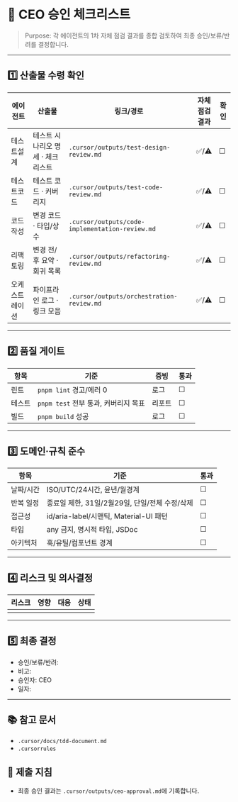 # 🧾 CEO 승인 체크리스트

> Purpose: 각 에이전트의 1차 자체 점검 결과를 종합 검토하여 최종 승인/보류/반려를 결정합니다.

---

## 1️⃣ 산출물 수령 확인
| 에이전트 | 산출물 | 링크/경로 | 자체 점검 결과 | 확인 |
|---------|--------|-----------|----------------|------|
| 테스트설계 | 테스트 시나리오 명세 · 체크리스트 | `.cursor/outputs/test-design-review.md` | ✅/⚠️ | ☐ |
| 테스트코드 | 테스트 코드 · 커버리지 | `.cursor/outputs/test-code-review.md` | ✅/⚠️ | ☐ |
| 코드작성 | 변경 코드 · 타입/상수 | `.cursor/outputs/code-implementation-review.md` | ✅/⚠️ | ☐ |
| 리팩토링 | 변경 전/후 요약 · 회귀 목록 | `.cursor/outputs/refactoring-review.md` | ✅/⚠️ | ☐ |
| 오케스트레이션 | 파이프라인 로그 · 링크 모음 | `.cursor/outputs/orchestration-review.md` | ✅/⚠️ | ☐ |

---

## 2️⃣ 품질 게이트
| 항목 | 기준 | 증빙 | 통과 |
|------|------|------|------|
| 린트 | `pnpm lint` 경고/에러 0 | 로그 | ☐ |
| 테스트 | `pnpm test` 전부 통과, 커버리지 목표 | 리포트 | ☐ |
| 빌드 | `pnpm build` 성공 | 로그 | ☐ |

---

## 3️⃣ 도메인·규칙 준수
| 항목 | 기준 | 통과 |
|------|------|------|
| 날짜/시간 | ISO/UTC/24시간, 윤년/월경계 | ☐ |
| 반복 일정 | 종료일 제한, 31일/2월29일, 단일/전체 수정/삭제 | ☐ |
| 접근성 | id/aria-label/시맨틱, Material-UI 패턴 | ☐ |
| 타입 | any 금지, 명시적 타입, JSDoc | ☐ |
| 아키텍처 | 훅/유틸/컴포넌트 경계 | ☐ |

---

## 4️⃣ 리스크 및 의사결정
| 리스크 | 영향 | 대응 | 상태 |
|--------|------|------|------|
|  |  |  |  |

---

## 5️⃣ 최종 결정
- 승인/보류/반려: 
- 비고: 
- 승인자: CEO 
- 일자: 

---

## 📚 참고 문서
- `.cursor/docs/tdd-document.md`
- `.cursorrules`

## 🧾 제출 지침
- 최종 승인 결과는 `.cursor/outputs/ceo-approval.md`에 기록합니다.


